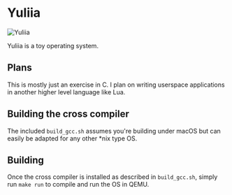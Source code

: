 # Yuliia

![Yuliia](http://phelps.io/yuliia.png "Yuliia")

Yuliia is a toy operating system.

## Plans

This is mostly just an exercise in C. I plan on writing userspace applications in another higher level language like Lua.

## Building the cross compiler

The included `build_gcc.sh` assumes you're building under macOS but can easily be adapted for any other \*nix type OS.

## Building

Once the cross compiler is installed as described in `build_gcc.sh`, simply run `make run` to compile and run the OS in QEMU.
